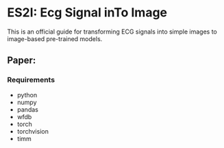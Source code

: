 # ES2I: Ecg Signal inTo Image
This is an official guide for transforming ECG signals into simple images to image-based pre-trained models.

Paper: 
---
### Requirements
* python
* numpy
* pandas
* wfdb
* torch
* torchvision
* timm

### 
